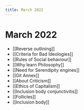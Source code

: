 ```yaml
---
title: March 2022
---
```


# March 2022

- [[Reverse outlining]]
- [[Criteria for Bad Ideologies]]
- [[Rules of Social behaviour]]
- [[Why learn Philosophy]]
- [[Need for Serendipity engines]]
- [[Git Annex]]
- [[About Criticism]]
- [[Ethics of Capitalism]]
- [[Inclusion body conjunctivitis]]
- [[Follicles]]
- [[Inclusion body]]
